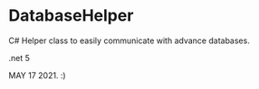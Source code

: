 # DatabaseHelper
C# Helper class to easily  communicate with advance databases.

.net 5


MAY 17 2021. :)
